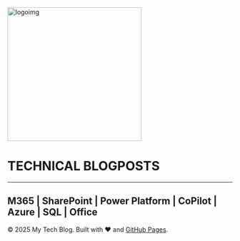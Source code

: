 
<div float ="left"><img src="../Assets/octocat-1745611094670.png" alt="logoimg" width="300" float ="left"> </div>
<div float="left"><h1> TECHNICAL BLOGPOSTS </h1> </div>


----------------------------------------------------------------------
## M365 | SharePoint | Power Platform | CoPilot | Azure | SQL | Office



© 2025 My Tech Blog. Built with ❤️ and [GitHub Pages](https://pages.github.com).
